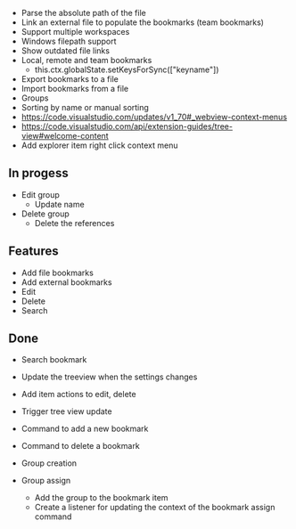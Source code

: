 - Parse the absolute path of the file
- Link an external file to populate the bookmarks (team bookmarks)
- Support multiple workspaces
- Windows filepath support
- Show outdated file links
- Local, remote and team bookmarks
  - this.ctx.globalState.setKeysForSync(["keyname"])
- Export bookmarks to a file
- Import bookmarks from a file
- Groups
- Sorting by name or manual sorting
- https://code.visualstudio.com/updates/v1_70#_webview-context-menus
- https://code.visualstudio.com/api/extension-guides/tree-view#welcome-content
- Add explorer item right click context menu

## In progess

- Edit group
  - Update name
- Delete group
  - Delete the references

## Features

- Add file bookmarks
- Add external bookmarks
- Edit
- Delete
- Search

## Done

- Search bookmark
- Update the treeview when the settings changes
- Add item actions to edit, delete
- Trigger tree view update
- Command to add a new bookmark
- Command to delete a bookmark

- Group creation
- Group assign
  - Add the group to the bookmark item
  - Create a listener for updating the context of the bookmark assign command